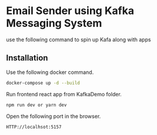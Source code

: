 # Email Sender using Kafka Messaging System

use the following command to spin up Kafa along with apps

## Installation

Use the following docker command.

```bash
docker-compose up -d --build
```

Run frontend react app from KafkaDemo folder.

```bash
npm run dev or yarn dev
```

Open the following port in the browser.

```bash
HTTP://localhsot:5157
```
